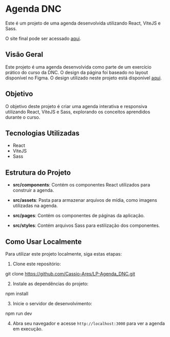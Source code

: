 # Agenda DNC

Este é um projeto de uma agenda desenvolvida utilizando React, ViteJS e Sass.

O site final pode ser acessado [aqui](https://lp-agenda-dnc-u4er.vercel.app/).

## Visão Geral

Este projeto é uma agenda desenvolvida como parte de um exercício prático do curso da DNC. O design da página foi baseado no layout disponível no Figma. O design utilizado neste projeto está disponível [aqui](https://www.figma.com/design/yFT1qGLCqFZ636EhVfmuEd/Untitled?t=F9hR8wXdUave95xh-0).

## Objetivo

O objetivo deste projeto é criar uma agenda interativa e responsiva utilizando React, ViteJS e Sass, explorando os conceitos aprendidos durante o curso.

## Tecnologias Utilizadas

- React
- ViteJS
- Sass

## Estrutura do Projeto

- **src/components**: Contém os componentes React utilizados para construir a agenda.
  
- **src/assets**: Pasta para armazenar arquivos de mídia, como imagens utilizadas na agenda.

- **src/pages**: Contém os componentes de páginas da aplicação.

- **src/styles**: Contém arquivos Sass para estilização dos componentes.

## Como Usar Localmente

Para utilizar este projeto localmente, siga estas etapas:

1. Clone este repositório:

git clone https://github.com/Cassio-Ares/LP-Agenda_DNC.git


2. Instale as dependências do projeto:

npm install


3. Inicie o servidor de desenvolvimento:

npm run dev

4. Abra seu navegador e acesse `http://localhost:3000` para ver a agenda em execução.
